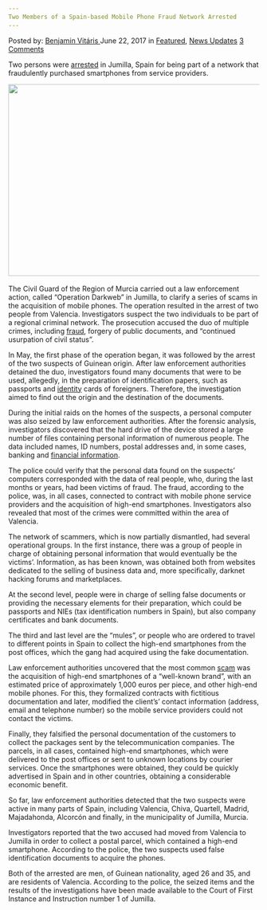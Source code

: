 ```yaml
---
Two Members of a Spain-based Mobile Phone Fraud Network Arrested
---
```

<article class="post-listing post-20795 post type-post status-publish format-standard has-post-thumbnail hentry  tag-fraud tag-members tag-mobile tag-network tag-phone tag-spainbased">
    <div class="post-inner">
        <span>Posted by: <a href="https://www.deepdotweb.com/author/benjaminvi/" title="">Benjamin Vitáris </a></span>
    <span>June 22, 2017</span>
    <span>in <a href="https://www.deepdotweb.com/category/deepdot-news/" rel="category tag">Featured</a>, <a href="https://www.deepdotweb.com/category/news-updates/" rel="category tag">News Updates</a></span>
    <span><a href="https://www.deepdotweb.com/2017/06/22/two-members-spain-based-mobile-phone-fraud-network-arrested/#comments">3 Comments</a></span>
    </p>
    <div class="clear"></div>
    <div class="entry">
    <p>Two persons were <a href="http://www.laverdad.es/murcia/jumilla/sorprenden-integrantes-dedicada-20170603125117-nt.html">arrested</a> in Jumilla, Spain for being part of a network that fraudulently purchased smartphones from service providers.</p>
    <p><img class="wp-image-20802 aligncenter" src="/imgs/2017/06/c-users-dzsuvax-desktop-twerk-deepdotweb-img-dark.jpeg" alt="" width="624" height="385" srcset="/imgs/2017/06/c-users-dzsuvax-desktop-twerk-deepdotweb-img-dark.jpeg 624w, /imgs/2017/06/c-users-dzsuvax-desktop-twerk-deepdotweb-img-dark-300x185.jpeg 300w" sizes="(max-width: 624px) 100vw, 624px" /></p>
    <p>The Civil Guard of the Region of Murcia carried out a law enforcement action, called “Operation Darkweb” in Jumilla, to clarify a series of scams in the acquisition of mobile phones. The operation resulted in the arrest of two people from Valencia. Investigators suspect the two individuals to be part of a regional criminal network. The prosecution accused the duo of multiple crimes, including <a href="https://www.deepdotweb.com/tag/fraud/">fraud</a>, forgery of public documents, and “continued usurpation of civil status”.</p>
    <p>In May, the first phase of the operation began, it was followed by the arrest of the two suspects of Guinean origin. After law enforcement authorities detained the duo, investigators found many documents that were to be used, allegedly, in the preparation of identification papers, such as passports and <a href="https://www.deepdotweb.com/2017/05/14/officials-keep-synthetic-identity-fraud/">identity</a> cards of foreigners. Therefore, the investigation aimed to find out the origin and the destination of the documents.</p>
    <p>During the initial raids on the homes of the suspects, a personal computer was also seized by law enforcement authorities. After the forensic analysis, investigators discovered that the hard drive of the device stored a large number of files containing personal information of numerous people. The data included names, ID numbers, postal addresses and, in some cases, banking and <a href="https://www.deepdotweb.com/2017/05/18/indian-government-leaking-130m-financial-records/">financial information</a>.</p>
    <p>The police could verify that the personal data found on the suspects’ computers corresponded with the data of real people, who, during the last months or years, had been victims of fraud. The fraud, according to the police, was, in all cases, connected to contract with mobile phone service providers and the acquisition of high-end smartphones. Investigators also revealed that most of the crimes were committed within the area of Valencia.</p>
    <p>The network of scammers, which is now partially dismantled, had several operational groups. In the first instance, there was a group of people in charge of obtaining personal information that would eventually be the victims’. Information, as has been known, was obtained both from websites dedicated to the selling of business data and, more specifically, darknet hacking forums and marketplaces.</p>
    <p>At the second level, people were in charge of selling false documents or providing the necessary elements for their preparation, which could be passports and NIEs (tax identification numbers in Spain), but also company certificates and bank documents.</p>
    <p>The third and last level are the &#8220;mules&#8221;, or people who are ordered to travel to different points in Spain to collect the high-end smartphones from the post offices, which the gang had acquired using the fake documentation.</p>
    <p><a id="post-20795-_gjdgxs"></a> Law enforcement authorities uncovered that the most common <a href="https://www.deepdotweb.com/2017/05/22/acropolismarketshutdown/">scam</a> was the acquisition of high-end smartphones of a “well-known brand”, with an estimated price of approximately 1,000 euros per piece, and other high-end mobile phones. For this, they formalized contracts with fictitious documentation and later, modified the client&#8217;s’ contact information (address, email and telephone number) so the mobile service providers could not contact the victims.</p>
    <p>Finally, they falsified the personal documentation of the customers to collect the packages sent by the telecommunication companies. The parcels, in all cases, contained high-end smartphones, which were delivered to the post offices or sent to unknown locations by courier services. Once the smartphones were obtained, they could be quickly advertised in Spain and in other countries, obtaining a considerable economic benefit.</p>
    <p>So far, law enforcement authorities detected that the two suspects were active in many parts of Spain, including Valencia, Chiva, Quartell, Madrid, Majadahonda, Alcorcón and finally, in the municipality of Jumilla, Murcia.</p>
    <p>Investigators reported that the two accused had moved from Valencia to Jumilla in order to collect a postal parcel, which contained a high-end smartphone. According to the police, the two suspects used false identification documents to acquire the phones.</p>
    <p>Both of the arrested are men, of Guinean nationality, aged 26 and 35, and are residents of Valencia. According to the police, the seized items and the results of the investigations have been made available to the Court of First Instance and Instruction number 1 of Jumilla.</p>
    </div>
    <span style="display:none"><a href="https://www.deepdotweb.com/tag/arrested/" rel="tag">arrested</a> <a href="https://www.deepdotweb.com/tag/fraud/" rel="tag">fraud</a> <a href="https://www.deepdotweb.com/tag/members/" rel="tag">members</a> <a href="https://www.deepdotweb.com/tag/mobile/" rel="tag">mobile</a> <a href="https://www.deepdotweb.com/tag/network/" rel="tag">network</a> <a href="https://www.deepdotweb.com/tag/phone/" rel="tag">phone</a> <a href="https://www.deepdotweb.com/tag/spainbased/" rel="tag">spainbased</a></span> <span style="display:none" class="updated">2017-06-22</span>
    <div style="display:none" class="vcard author" itemprop="author" itemscope itemtype="http://schema.org/Person"><strong class="fn" itemprop="name"><a href="https://www.deepdotweb.com/author/benjaminvi/" title="Posts by Benjamin Vitáris" rel="author">Benjamin Vitáris</a></strong></div>
    </div>
</article>

